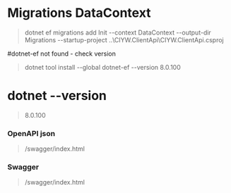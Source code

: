 # Migrations DataContext
> dotnet ef migrations add Init --context DataContext --output-dir Migrations --startup-project ..\CIYW.ClientApi\CIYW.ClientApi.csproj

#dotnet-ef not found - check version
> dotnet tool install --global dotnet-ef --version 8.0.100

# dotnet --version
> 8.0.100

### OpenAPI json
> /swagger/index.html

### Swagger
> /swagger/index.html
